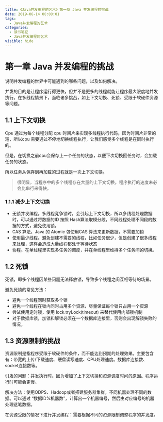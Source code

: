 ```yaml
---
title: 《Java并发编程的艺术》第一章 Java 并发编程的挑战
date: 2019-06-14 00:00:01
tags: 
  - Java并发编程的艺术
categories:
  - 读书笔记
  - Java并发编程的艺术
visible: hide
---
```

# 第一章 Java 并发编程的挑战

说明并发编程的世界中可能遇到的哪些问题，以及如何解决。

并发的目的是让程序运行得更快，但并不是更多的线程就能让程序最大限度地并发执行。在多线程情景下，面临诸多挑战，如上下文切换、死锁、受限于软硬件资源等问题。

## 1.1 上下文切换

Cpu 通过为每个线程分配 cpu 时间片来实现多线程执行代码，因为时间片非常的短，所以cpu 需要通过不停地切换线程执行，让我们感觉多个线程是在同时执行的。

但是，在切换之前cpu会保存上一个任务的状态，以便下次切换回任务时，会加载任务的状态。

所以任务从保存到再加载的过程就是一次上下文切换。

> 很明显，当程序中的多个线程存在大量的上下文切换，程序执行的速度未必会比串行来得快。

### 1.1.1 减少上下文切换

- 无锁并发编程。多线程竞争锁时，会引起上下文切换，所以多线程处理数据时，可以通过将数据的ID 按照 Hash算法取模分段，不同线程处理不同段的数据的方式，避免使用锁。
- CAS 算法。Java 的 Atomic 包使用CAS 算法来更新数据，不需要加锁
- 使用最少线程。避免创建不需要的线程，比如任务很少，但是创建了很多线程来处理，这样会造成大量线程都处于等待状态
- 协程。在单线程里实现多任务的调度，并在单线程里维持多个任务间的切换。

## 1.2 死锁

死锁，即多个线程因某些问题无法释放锁，导致多个线程之间互相等待的场景。

避免死锁的常见方法：

- 避免一个线程同时获取多个锁
- 避免一个线程在锁内同时占用多个资源，尽量保证每个锁只占用一个资源
- 尝试使用定时锁，使用 lock.tryLock(timeout) 来替代使用内部锁机制
- 对于数据库锁，加锁和解锁必须在一个数据库连接里，否则会出现解锁失败的情况。

## 1.3 资源限制的挑战

资源限制是指程序受限于软硬件的条件，而不能达到预期的处理效果。主要包含有：带宽的上传/下载速度、硬盘读写速度、CPU处理速度。数据库连接数、socket连接数等。

引发的问题：并发执行时，因为增加了上下文切换和资源调度时间的原因。程序运行时可能会更慢。

解决方法：使用ODPS、Hadoop或者搭建服务器集群，不同机器处理不同的数据。可以通过 “数据ID%机器数”，计算出一个机器编号，然后由对应编号的机器处理这笔数据。

在资源受限的情况下进行并发编程：需要根据不同的资源限制调整程序的并发度。